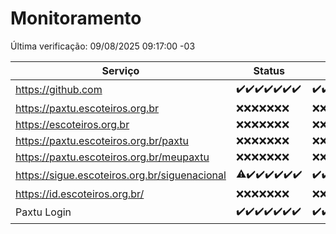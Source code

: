 # Monitoramento

Última verificação: 09/08/2025 09:17:00 -03

|Serviço|Status|Últimas 24h|
|---|---|---|
|https://github.com|<span title="2025-08-02: OK=23">✔️</span><span title="2025-08-03: OK=22">✔️</span><span title="2025-08-04: OK=22">✔️</span><span title="2025-08-05: OK=22">✔️</span><span title="2025-08-06: OK=22">✔️</span><span title="2025-08-07: OK=22">✔️</span><span title="2025-08-08: OK=10">✔️</span>|<span title="08/08/2025 09:20:00 -03 : 200">✔️</span><span title="08/08/2025 10:31:00 -03 : 200">✔️</span><span title="08/08/2025 11:13:00 -03 : 200">✔️</span><span title="08/08/2025 12:11:00 -03 : 200">✔️</span><span title="08/08/2025 13:11:00 -03 : 200">✔️</span><span title="08/08/2025 14:08:00 -03 : 200">✔️</span><span title="08/08/2025 15:12:00 -03 : 200">✔️</span><span title="08/08/2025 16:08:00 -03 : 200">✔️</span><span title="08/08/2025 17:11:00 -03 : 200">✔️</span><span title="08/08/2025 18:08:00 -03 : 200">✔️</span><span title="08/08/2025 19:09:00 -03 : 200">✔️</span><span title="08/08/2025 20:09:00 -03 : 200">✔️</span><span title="08/08/2025 21:49:00 -03 : 200">✔️</span><span title="08/08/2025 23:42:00 -03 : 200">✔️</span><span title="09/08/2025 00:44:00 -03 : 200">✔️</span><span title="09/08/2025 01:19:00 -03 : 200">✔️</span><span title="09/08/2025 02:10:00 -03 : 200">✔️</span><span title="09/08/2025 03:13:00 -03 : 200">✔️</span><span title="09/08/2025 04:09:00 -03 : 200">✔️</span><span title="09/08/2025 05:12:00 -03 : 200">✔️</span><span title="09/08/2025 06:09:00 -03 : 200">✔️</span><span title="09/08/2025 07:09:00 -03 : 200">✔️</span><span title="09/08/2025 08:07:00 -03 : 200">✔️</span><span title="09/08/2025 09:17:00 -03 : 200">✔️</span>|
|https://paxtu.escoteiros.org.br|<span title="2025-08-02: Falhas=23">❌</span><span title="2025-08-03: Falhas=22">❌</span><span title="2025-08-04: Falhas=22">❌</span><span title="2025-08-05: Falhas=22">❌</span><span title="2025-08-06: Falhas=22">❌</span><span title="2025-08-07: Falhas=22">❌</span><span title="2025-08-08: Falhas=10">❌</span>|<span title="08/08/2025 09:20:00 -03 : 403">❌</span><span title="08/08/2025 10:31:00 -03 : 403">❌</span><span title="08/08/2025 11:13:00 -03 : 403">❌</span><span title="08/08/2025 12:11:00 -03 : 403">❌</span><span title="08/08/2025 13:11:00 -03 : 403">❌</span><span title="08/08/2025 14:08:00 -03 : 403">❌</span><span title="08/08/2025 15:12:00 -03 : 403">❌</span><span title="08/08/2025 16:08:00 -03 : 403">❌</span><span title="08/08/2025 17:11:00 -03 : 403">❌</span><span title="08/08/2025 18:08:00 -03 : 403">❌</span><span title="08/08/2025 19:09:00 -03 : 403">❌</span><span title="08/08/2025 20:09:00 -03 : 403">❌</span><span title="08/08/2025 21:49:00 -03 : 403">❌</span><span title="08/08/2025 23:42:00 -03 : 403">❌</span><span title="09/08/2025 00:44:00 -03 : 403">❌</span><span title="09/08/2025 01:19:00 -03 : 403">❌</span><span title="09/08/2025 02:10:00 -03 : 403">❌</span><span title="09/08/2025 03:13:00 -03 : 403">❌</span><span title="09/08/2025 04:09:00 -03 : 403">❌</span><span title="09/08/2025 05:12:00 -03 : 403">❌</span><span title="09/08/2025 06:09:00 -03 : 403">❌</span><span title="09/08/2025 07:09:00 -03 : 403">❌</span><span title="09/08/2025 08:07:00 -03 : 403">❌</span><span title="09/08/2025 09:17:00 -03 : 403">❌</span>|
|https://escoteiros.org.br|<span title="2025-08-02: Falhas=23">❌</span><span title="2025-08-03: Falhas=22">❌</span><span title="2025-08-04: Falhas=22">❌</span><span title="2025-08-05: Falhas=22">❌</span><span title="2025-08-06: Falhas=22">❌</span><span title="2025-08-07: Falhas=22">❌</span><span title="2025-08-08: Falhas=10">❌</span>|<span title="08/08/2025 09:20:00 -03 : 403">❌</span><span title="08/08/2025 10:31:00 -03 : 403">❌</span><span title="08/08/2025 11:13:00 -03 : 403">❌</span><span title="08/08/2025 12:11:00 -03 : 403">❌</span><span title="08/08/2025 13:11:00 -03 : 403">❌</span><span title="08/08/2025 14:08:00 -03 : 403">❌</span><span title="08/08/2025 15:12:00 -03 : 403">❌</span><span title="08/08/2025 16:08:00 -03 : 403">❌</span><span title="08/08/2025 17:11:00 -03 : 403">❌</span><span title="08/08/2025 18:08:00 -03 : 403">❌</span><span title="08/08/2025 19:09:00 -03 : 403">❌</span><span title="08/08/2025 20:09:00 -03 : 403">❌</span><span title="08/08/2025 21:49:00 -03 : 403">❌</span><span title="08/08/2025 23:42:00 -03 : 403">❌</span><span title="09/08/2025 00:44:00 -03 : 403">❌</span><span title="09/08/2025 01:19:00 -03 : 403">❌</span><span title="09/08/2025 02:10:00 -03 : 403">❌</span><span title="09/08/2025 03:13:00 -03 : 403">❌</span><span title="09/08/2025 04:09:00 -03 : 403">❌</span><span title="09/08/2025 05:12:00 -03 : 403">❌</span><span title="09/08/2025 06:09:00 -03 : 403">❌</span><span title="09/08/2025 07:09:00 -03 : 403">❌</span><span title="09/08/2025 08:07:00 -03 : 403">❌</span><span title="09/08/2025 09:17:00 -03 : 403">❌</span>|
|https://paxtu.escoteiros.org.br/paxtu|<span title="2025-08-02: Falhas=23">❌</span><span title="2025-08-03: Falhas=22">❌</span><span title="2025-08-04: Falhas=22">❌</span><span title="2025-08-05: Falhas=22">❌</span><span title="2025-08-06: Falhas=22">❌</span><span title="2025-08-07: Falhas=22">❌</span><span title="2025-08-08: Falhas=10">❌</span>|<span title="08/08/2025 09:20:00 -03 : 403">❌</span><span title="08/08/2025 10:31:00 -03 : 403">❌</span><span title="08/08/2025 11:13:00 -03 : 403">❌</span><span title="08/08/2025 12:11:00 -03 : 403">❌</span><span title="08/08/2025 13:11:00 -03 : 403">❌</span><span title="08/08/2025 14:08:00 -03 : 403">❌</span><span title="08/08/2025 15:12:00 -03 : 403">❌</span><span title="08/08/2025 16:08:00 -03 : 403">❌</span><span title="08/08/2025 17:11:00 -03 : 403">❌</span><span title="08/08/2025 18:08:00 -03 : 403">❌</span><span title="08/08/2025 19:09:00 -03 : 403">❌</span><span title="08/08/2025 20:09:00 -03 : 403">❌</span><span title="08/08/2025 21:49:00 -03 : 403">❌</span><span title="08/08/2025 23:42:00 -03 : 403">❌</span><span title="09/08/2025 00:44:00 -03 : 403">❌</span><span title="09/08/2025 01:19:00 -03 : 403">❌</span><span title="09/08/2025 02:10:00 -03 : 403">❌</span><span title="09/08/2025 03:13:00 -03 : 403">❌</span><span title="09/08/2025 04:09:00 -03 : 403">❌</span><span title="09/08/2025 05:12:00 -03 : 403">❌</span><span title="09/08/2025 06:09:00 -03 : 403">❌</span><span title="09/08/2025 07:09:00 -03 : 403">❌</span><span title="09/08/2025 08:07:00 -03 : 403">❌</span><span title="09/08/2025 09:17:00 -03 : 403">❌</span>|
|https://paxtu.escoteiros.org.br/meupaxtu|<span title="2025-08-02: Falhas=23">❌</span><span title="2025-08-03: Falhas=22">❌</span><span title="2025-08-04: Falhas=22">❌</span><span title="2025-08-05: Falhas=22">❌</span><span title="2025-08-06: Falhas=22">❌</span><span title="2025-08-07: Falhas=22">❌</span><span title="2025-08-08: Falhas=10">❌</span>|<span title="08/08/2025 09:20:00 -03 : 403">❌</span><span title="08/08/2025 10:31:00 -03 : 403">❌</span><span title="08/08/2025 11:13:00 -03 : 403">❌</span><span title="08/08/2025 12:11:00 -03 : 403">❌</span><span title="08/08/2025 13:11:00 -03 : 403">❌</span><span title="08/08/2025 14:08:00 -03 : 403">❌</span><span title="08/08/2025 15:12:00 -03 : 403">❌</span><span title="08/08/2025 16:08:00 -03 : 403">❌</span><span title="08/08/2025 17:11:00 -03 : 403">❌</span><span title="08/08/2025 18:08:00 -03 : 403">❌</span><span title="08/08/2025 19:09:00 -03 : 403">❌</span><span title="08/08/2025 20:09:00 -03 : 403">❌</span><span title="08/08/2025 21:49:00 -03 : 403">❌</span><span title="08/08/2025 23:42:00 -03 : 403">❌</span><span title="09/08/2025 00:44:00 -03 : 403">❌</span><span title="09/08/2025 01:19:00 -03 : 403">❌</span><span title="09/08/2025 02:10:00 -03 : 403">❌</span><span title="09/08/2025 03:13:00 -03 : 403">❌</span><span title="09/08/2025 04:09:00 -03 : 403">❌</span><span title="09/08/2025 05:12:00 -03 : 403">❌</span><span title="09/08/2025 06:09:00 -03 : 403">❌</span><span title="09/08/2025 07:09:00 -03 : 403">❌</span><span title="09/08/2025 08:07:00 -03 : 403">❌</span><span title="09/08/2025 09:17:00 -03 : 403">❌</span>|
|https://sigue.escoteiros.org.br/siguenacional|<span title="2025-08-02: OK=22, Falhas=1">⚠️</span><span title="2025-08-03: OK=22">✔️</span><span title="2025-08-04: OK=22">✔️</span><span title="2025-08-05: OK=22">✔️</span><span title="2025-08-06: OK=22">✔️</span><span title="2025-08-07: OK=22">✔️</span><span title="2025-08-08: OK=10">✔️</span>|<span title="08/08/2025 09:20:00 -03 : 200">✔️</span><span title="08/08/2025 10:31:00 -03 : 200">✔️</span><span title="08/08/2025 11:13:00 -03 : 200">✔️</span><span title="08/08/2025 12:11:00 -03 : 200">✔️</span><span title="08/08/2025 13:11:00 -03 : 200">✔️</span><span title="08/08/2025 14:08:00 -03 : 200">✔️</span><span title="08/08/2025 15:12:00 -03 : 200">✔️</span><span title="08/08/2025 16:08:00 -03 : 200">✔️</span><span title="08/08/2025 17:11:00 -03 : 200">✔️</span><span title="08/08/2025 18:08:00 -03 : 200">✔️</span><span title="08/08/2025 19:09:00 -03 : 200">✔️</span><span title="08/08/2025 20:09:00 -03 : 200">✔️</span><span title="08/08/2025 21:49:00 -03 : 200">✔️</span><span title="08/08/2025 23:42:00 -03 : 200">✔️</span><span title="09/08/2025 00:44:00 -03 : 200">✔️</span><span title="09/08/2025 01:19:00 -03 : 200">✔️</span><span title="09/08/2025 02:10:00 -03 : 200">✔️</span><span title="09/08/2025 03:13:00 -03 : 200">✔️</span><span title="09/08/2025 04:09:00 -03 : 200">✔️</span><span title="09/08/2025 05:12:00 -03 : 200">✔️</span><span title="09/08/2025 06:09:00 -03 : 200">✔️</span><span title="09/08/2025 07:09:00 -03 : 200">✔️</span><span title="09/08/2025 08:07:00 -03 : 200">✔️</span><span title="09/08/2025 09:17:00 -03 : 200">✔️</span>|
|https://id.escoteiros.org.br/|<span title="2025-08-02: Falhas=23">❌</span><span title="2025-08-03: Falhas=22">❌</span><span title="2025-08-04: Falhas=22">❌</span><span title="2025-08-05: Falhas=22">❌</span><span title="2025-08-06: Falhas=22">❌</span><span title="2025-08-07: Falhas=22">❌</span><span title="2025-08-08: Falhas=10">❌</span>|<span title="08/08/2025 09:20:00 -03 : 403">❌</span><span title="08/08/2025 10:31:00 -03 : 403">❌</span><span title="08/08/2025 11:13:00 -03 : 403">❌</span><span title="08/08/2025 12:11:00 -03 : 403">❌</span><span title="08/08/2025 13:11:00 -03 : 403">❌</span><span title="08/08/2025 14:08:00 -03 : 403">❌</span><span title="08/08/2025 15:12:00 -03 : 403">❌</span><span title="08/08/2025 16:08:00 -03 : 403">❌</span><span title="08/08/2025 17:11:00 -03 : 403">❌</span><span title="08/08/2025 18:08:00 -03 : 403">❌</span><span title="08/08/2025 19:09:00 -03 : 403">❌</span><span title="08/08/2025 20:09:00 -03 : 403">❌</span><span title="08/08/2025 21:49:00 -03 : 403">❌</span><span title="08/08/2025 23:42:00 -03 : 403">❌</span><span title="09/08/2025 00:44:00 -03 : 403">❌</span><span title="09/08/2025 01:19:00 -03 : 403">❌</span><span title="09/08/2025 02:10:00 -03 : 403">❌</span><span title="09/08/2025 03:13:00 -03 : 403">❌</span><span title="09/08/2025 04:09:00 -03 : 403">❌</span><span title="09/08/2025 05:12:00 -03 : 403">❌</span><span title="09/08/2025 06:09:00 -03 : 403">❌</span><span title="09/08/2025 07:09:00 -03 : 403">❌</span><span title="09/08/2025 08:07:00 -03 : 403">❌</span><span title="09/08/2025 09:17:00 -03 : 403">❌</span>|
|Paxtu Login|<span title="2025-08-02: OK=23">✔️</span><span title="2025-08-03: OK=22">✔️</span><span title="2025-08-04: OK=22">✔️</span><span title="2025-08-05: OK=22">✔️</span><span title="2025-08-06: OK=22">✔️</span><span title="2025-08-07: OK=22">✔️</span><span title="2025-08-08: OK=10">✔️</span>|<span title="08/08/2025 09:20:00 -03 : 200">✔️</span><span title="08/08/2025 10:31:00 -03 : 200">✔️</span><span title="08/08/2025 11:13:00 -03 : 200">✔️</span><span title="08/08/2025 12:11:00 -03 : 200">✔️</span><span title="08/08/2025 13:11:00 -03 : 200">✔️</span><span title="08/08/2025 14:08:00 -03 : 200">✔️</span><span title="08/08/2025 15:12:00 -03 : 200">✔️</span><span title="08/08/2025 16:08:00 -03 : 200">✔️</span><span title="08/08/2025 17:11:00 -03 : 200">✔️</span><span title="08/08/2025 18:08:00 -03 : 200">✔️</span><span title="08/08/2025 19:09:00 -03 : 200">✔️</span><span title="08/08/2025 20:09:00 -03 : 200">✔️</span><span title="08/08/2025 21:49:00 -03 : 200">✔️</span><span title="08/08/2025 23:42:00 -03 : 200">✔️</span><span title="09/08/2025 00:44:00 -03 : 200">✔️</span><span title="09/08/2025 01:19:00 -03 : 200">✔️</span><span title="09/08/2025 02:10:00 -03 : 200">✔️</span><span title="09/08/2025 03:13:00 -03 : 200">✔️</span><span title="09/08/2025 04:09:00 -03 : 200">✔️</span><span title="09/08/2025 05:12:00 -03 : 200">✔️</span><span title="09/08/2025 06:09:00 -03 : 200">✔️</span><span title="09/08/2025 07:09:00 -03 : 200">✔️</span><span title="09/08/2025 08:07:00 -03 : 200">✔️</span><span title="09/08/2025 09:17:00 -03 : 200">✔️</span>|

